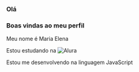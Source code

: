 ### Olá 

### Boas vindas ao meu perfil 

Meu nome é Maria Elena

Estou estudando na ![Alura](https://www.alura.com.br)

Estou me desenvolvendo na linguagem JavaScript

